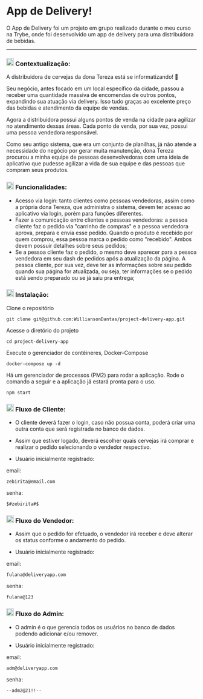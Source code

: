 # App de Delivery!

O App de Delivery foi um projeto em grupo realizado durante o meu curso na Trybe, onde foi desenvolvido um app de delivery para uma distribuidora de bebidas.

-----

### <img height="20" src="https://raw.githubusercontent.com/innng/innng/master/assets/soulgem-sayaka.gif"/> Contextualização:

A distribuidora de cervejas da dona Tereza está se informatizando! 🚀 

Seu negócio, antes focado em um local específico da cidade, passou a receber uma quantidade massiva de encomendas de outros pontos, expandindo sua atuação via delivery. Isso tudo graças ao excelente preço das bebidas e atendimento da equipe de vendas.

Agora a distribuidora possui alguns pontos de venda na cidade para agilizar no atendimento dessas áreas. Cada ponto de venda, por sua vez, possui uma pessoa vendedora responsável.

Como seu antigo sistema, que era um conjunto de planilhas, já não atende a necessidade do negócio por gerar muita manutenção, dona Tereza procurou a minha equipe de pessoas desenvolvedoras com uma ideia de aplicativo que pudesse agilizar a vida de sua equipe e das pessoas que compram seus produtos. 

### <img height="20" src="https://raw.githubusercontent.com/innng/innng/master/assets/soulgem-sayaka.gif"/> Funcionalidades:

- Acesso via login: tanto clientes como pessoas vendedoras, assim como a própria dona Tereza, que administra o sistema, devem ter acesso ao aplicativo via login, porém para funções diferentes.
- Fazer a comunicação entre clientes e pessoas vendedoras: a pessoa cliente faz o pedido via "carrinho de compras" e a pessoa vendedora aprova, prepara e envia esse pedido. Quando o produto é recebido por quem comprou, essa pessoa marca o pedido como "recebido". Ambos devem possuir detalhes sobre seus pedidos;
- Se a pessoa cliente faz o pedido, o mesmo deve aparecer para a pessoa vendedora em seu dash de pedidos após a atualização da página. A pessoa cliente, por sua vez, deve ter as informações sobre seu pedido quando sua página for atualizada, ou seja, ter informações se o pedido está sendo preparado ou se já saiu pra entrega;


### <img height="20" src="https://raw.githubusercontent.com/innng/innng/master/assets/soulgem-sayaka.gif"/> Instalação:

Clone o repositório

```
git clone git@github.com:WilliansonDantas/project-delivery-app.git
```

Acesse o diretório do projeto

```
cd project-delivery-app
```

Execute o gerenciador de contêineres, Docker-Compose

```
docker-compose up -d
```

Há um gerenciador de processos (PM2) para rodar a aplicação. Rode o comando a seguir e a aplicação já estará pronta para o uso.

```
npm start
```

### <img height="20" src="https://raw.githubusercontent.com/innng/innng/master/assets/soulgem-sayaka.gif"/> Fluxo de Cliente:

- O cliente deverá fazer o login, caso não possua conta, poderá criar uma outra conta que será registrada no banco de dados.

- Assim que estiver logado, deverá escolher quais cervejas irá comprar e realizar o pedido selecionando o vendedor respectivo.

- Usuário inicialmente registrado: 

email: 

```
zebirita@email.com
```

senha: 

```
$#zebirita#$
```

### <img height="20" src="https://raw.githubusercontent.com/innng/innng/master/assets/soulgem-sayaka.gif"/> Fluxo do Vendedor:

- Assim que o pedido for efetuado, o vendedor irá receber e deve alterar os status conforme o andamento do pedido.

- Usuário inicialmente registrado: 

email: 

```
fulana@deliveryapp.com
```

senha: 

```
fulana@123
```

### <img height="20" src="https://raw.githubusercontent.com/innng/innng/master/assets/soulgem-sayaka.gif"/> Fluxo do Admin:

- O admin é o que gerencia todos os usuários no banco de dados podendo adicionar e/ou remover.

- Usuário inicialmente registrado: 

email: 

```
adm@deliveryapp.com
```

senha: 

```
--adm2@21!!--
```


<!-- 
-->
